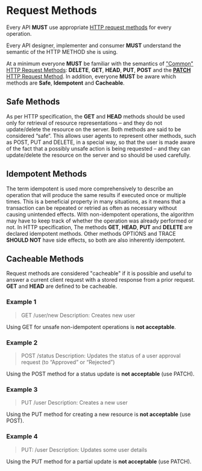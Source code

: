 # Request Methods

Every API **MUST** use appropriate [HTTP request methods](https://github.com/for-GET/know-your-http-well/blob/master/methods.md) for every operation.

Every API designer, implementer and consumer **MUST** understand the semantic of the HTTP METHOD she is using.

At a minimum everyone **MUST** be familiar with the semantics of ["Common" HTTP Request Methods](https://github.com/for-GET/know-your-http-well/blob/master/methods.md#common): **DELETE**, **GET**, **HEAD**, **PUT**, **POST** and the [**PATCH** HTTP Request Method](https://tools.ietf.org/html/rfc5789#section-2). In addition, everyone **MUST** be aware which methods are **Safe**, **Idempotent** and **Cacheable**.

## Safe Methods

As per HTTP specification, the **GET** and **HEAD** methods should be used only for retrieval of resource representations – and they do not update/delete the resource on the server. Both methods are said to be considered “safe“. This allows user agents to represent other methods, such as POST, PUT and DELETE, in a special way, so that the user is made aware of the fact that a possibly unsafe action is being requested – and they can update/delete the resource on the server and so should be used carefully.

## Idempotent Methods

The term idempotent is used more comprehensively to describe an operation that will produce the same results if executed once or multiple times. This is a beneficial property in many situations, as it means that a transaction can be repeated or retried as often as necessary without causing unintended effects. With non-idempotent operations, the algorithm may have to keep track of whether the operation was already performed or not. In HTTP specification, The methods **GET**, **HEAD**, **PUT** and **DELETE** are declared idempotent methods. Other methods OPTIONS and TRACE **SHOULD NOT** have side effects, so both are also inherently idempotent.

## Cacheable Methods

Request methods are considered "cacheable" if it is possible and useful to answer a current client request with a stored response from a prior request. **GET** and **HEAD** are defined to be cacheable.

### Example 1

> GET /user/new Description: Creates new user

Using GET for unsafe non-idempotent operations is **not acceptable**.

### Example 2

> POST /status Description: Updates the status of a user approval request (to “Approved” or “Rejected”)

Using the POST method for a status update is **not acceptable** (use PATCH).

### Example 3

> PUT /user Description: Creates a new user

Using the PUT method for creating a new resource is **not acceptable** (use POST).

### Example 4

> PUT: /user Description: Updates some user details

Using the PUT method for a partial update is **not acceptable** (use PATCH).
